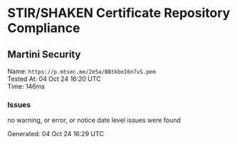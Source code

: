 # STIR/SHAKEN Certificate Repository Compliance

## Martini Security

Name: `https://p.mtsec.me/2e5a/BBtkbeI6n7vS.pem`\
Tested At: 04 Oct 24 16:20 UTC\
Time: 146ms

### Issues

no warning, or error, or notice date level issues were found

Generated: 04 Oct 24 16:29 UTC